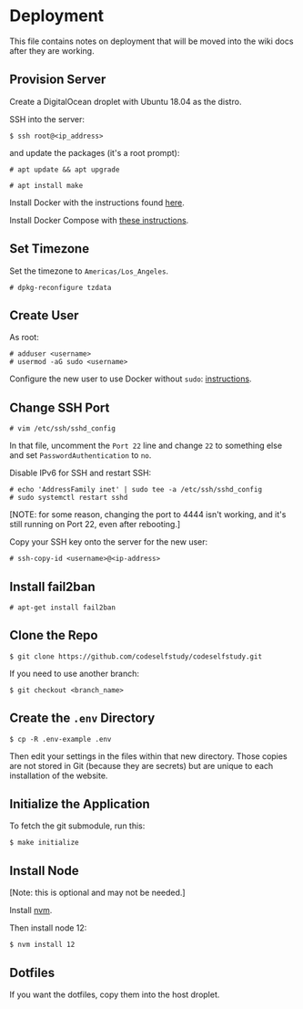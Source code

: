 # Deployment

This file contains notes on deployment that will be moved into the wiki docs after they are working.

## Provision Server

Create a DigitalOcean droplet with Ubuntu 18.04 as the distro.

SSH into the server:

```text
$ ssh root@<ip_address>
```

and update the packages (it's a root prompt):

```text
# apt update && apt upgrade
```


```text
# apt install make
```

Install Docker with the instructions found [here](https://docs.docker.com/install/linux/docker-ce/ubuntu/#install-docker-engine---community-1).

Install Docker Compose with [these instructions](https://docs.docker.com/compose/install/).

## Set Timezone

Set the timezone to `Americas/Los_Angeles`.

```text
# dpkg-reconfigure tzdata
```

## Create User

As root:

```text
# adduser <username>
# usermod -aG sudo <username>
```

Configure the new user to use Docker without `sudo`: [instructions](https://docs.docker.com/install/linux/linux-postinstall/#manage-docker-as-a-non-root-user).

## Change SSH Port

```text
# vim /etc/ssh/sshd_config
```

In that file, uncomment the `Port 22` line and change `22` to something else and set `PasswordAuthentication` to `no`.

Disable IPv6 for SSH and restart SSH:

```text
# echo 'AddressFamily inet' | sudo tee -a /etc/ssh/sshd_config
# sudo systemctl restart sshd
```

[NOTE: for some reason, changing the port to 4444 isn't working, and it's still running on Port 22, even after rebooting.]

Copy your SSH key onto the server for the new user:

```text
# ssh-copy-id <username>@<ip-address>
```

## Install fail2ban

```text
# apt-get install fail2ban
```

## Clone the Repo

```text
$ git clone https://github.com/codeselfstudy/codeselfstudy.git
```

If you need to use another branch:

```text
$ git checkout <branch_name>
```

## Create the `.env` Directory

```text
$ cp -R .env-example .env
```

Then edit your settings in the files within that new directory. Those copies are not stored in Git (because they are secrets) but are unique to each installation of the website.

## Initialize the Application

To fetch the git submodule, run this:

```text
$ make initialize
```

## Install Node

[Note: this is optional and may not be needed.]

Install [nvm](https://github.com/nvm-sh/nvm#installing-and-updating).

Then install node 12:

```text
$ nvm install 12
```

## Dotfiles

If you want the dotfiles, copy them into the host droplet.

